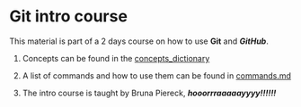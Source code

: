 # Git intro course

This material is part of a 2 days course on how to use **Git** and ***GitHub***.

1. Concepts can be found in the [concepts_dictionary](./concepts_dictionary.md)

2. A list of commands and how to use them can be found in [commands.md](./commands.md)

3. The intro course is taught by Bruna Piereck, ***hooorrraaaaayyyy!!!!!!***